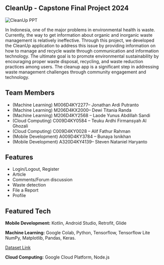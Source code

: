 ## CleanUp - Capstone Final Project 2024
![CleanUp PPT](https://github.com/CleanUpProject/.github/assets/145469767/30bc2243-9b36-403e-99f7-36680438a11f)

In Indonesia, one of the major problems in environmental health is waste. Currently, the way to get information about organic and inorganic waste management is relatively ineffective. Through this project, we developed the CleanUp application to address this issue by providing information on how to manage and recycle waste through communication and information technology. The ultimate goal is to promote environmental sustainability by encouraging proper waste disposal, recycling, and waste reduction practices among users. The cleanup app is a significant step in addressing waste management challenges through community engagement and technology. 

## Team Members
- (Machine Learning) M006D4KY2277– Jonathan Ardi Putranto  
- (Machine Learning) M206D4KX2000– Dewi Titania Randa 
- (Machine Learning) M206D4KY2568 – Laode Yunus Abdillah Sandi
- (Cloud Computing) C009D4KY0584  – Teuku Ardhi Firmansyah Al Ghozali 
- (Cloud Computing) C009D4KY0028 – Alif Fathur Rahman 
- (Mobile Development) A009D4KY3784 – Bunaya Isnikhan 
- (Mobile Development) A320D4KY4139– Steven Nataniel Haryanto

## Features
- Login/Logout, Register
- Article
- Comments/Forum discussion
- Waste detection
- File a Report
- Profile

## Featured Tech
**Mobile Development:** Kotlin, Android Studio, Retrofit, Glide

**Machine Learning:** Google Colab, Python, Tensorflow, Tensorflow Lite NumPy, Matplotlib, Pandas, Keras.

[Dataset Link](https://www.kaggle.com/datasets/sandi07/dataset-sampah)

**Cloud Computing:** Google Cloud Platform, Node.js
